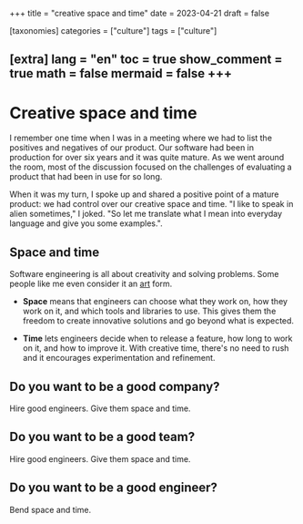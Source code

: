 +++
title = "creative space and time"
date = 2023-04-21
draft = false

[taxonomies]
categories = ["culture"]
tags = ["culture"]

[extra]
lang = "en"
toc = true
show_comment = true
math = false
mermaid = false
+++
---

# Creative space and time

I remember one time when I was in a meeting where we had to list the positives and negatives of our product. Our software had been in production for over six years and it was quite mature. As we went around the room, most of the discussion focused on the challenges of evaluating a product that had been in use for so long.

When it was my turn, I spoke up and shared a positive point of a mature product: we had control over our creative space and time. "I like to speak in alien sometimes," I joked. "So let me translate what I mean into everyday language and give you some examples.".

## Space and time

Software engineering is all about creativity and solving problems. Some people like me even consider it an [art](https://arnaudiaz.com/blog/programming-as-an-art/) form.

- **Space** means that engineers can choose what they work on, how they work on it, and which tools and libraries to use. This gives them the freedom to create innovative solutions and go beyond what is expected.

- **Time** lets engineers decide when to release a feature, how long to work on it, and how to improve it. With creative time, there's no need to rush and it encourages experimentation and refinement.

## Do you want to be a good company?

Hire good engineers. Give them space and time.

## Do you want to be a good team?

Hire good engineers. Give them space and time.

## Do you want to be a good engineer?

Bend space and time.